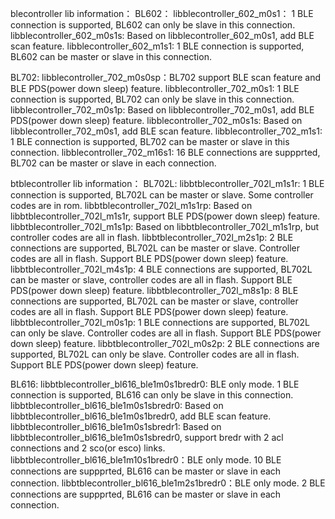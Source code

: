 
blecontroller lib information：
BL602：
libblecontroller_602_m0s1： 1 BLE connection is supported, BL602 can only be slave in this connection. 
libblecontroller_602_m0s1s: Based on libblecontroller_602_m0s1, add BLE scan feature.
libblecontroller_602_m1s1:  1 BLE connection is supported, BL602 can be master or slave in this connection.

BL702:
libblecontroller_702_m0s0sp：BL702 support BLE scan feature and BLE PDS(power down sleep) feature.
libblecontroller_702_m0s1:   1 BLE connection is supported, BL702 can only be slave in this connection.
libblecontroller_702_m0s1p:  Based on libblecontroller_702_m0s1, add BLE PDS(power down sleep) feature.
libblecontroller_702_m0s1s:  Based on libblecontroller_702_m0s1, add BLE scan feature.
libblecontroller_702_m1s1:   1 BLE connection is supported, BL702 can be master or slave in this connection.
libblecontroller_702_m16s1:  16 BLE connections are suppprted, BL702 can be master or slave in each connection.

btblecontroller lib information：
BL702L:
libbtblecontroller_702l_m1s1r:  1 BLE connection is supported, BL702L can be master or slave. Some controller codes are in rom.
libbtblecontroller_702l_m1s1rp: Based on libbtblecontroller_702l_m1s1r, support BLE PDS(power down sleep) feature.
libbtblecontroller_702l_m1s1p:  Based on libbtblecontroller_702l_m1s1rp, but controller codes are all in flash.
libbtblecontroller_702l_m2s1p:  2 BLE connections are supported, BL702L can be master or slave. Controller codes are all in flash. Support BLE PDS(power down sleep) feature.
libbtblecontroller_702l_m4s1p:  4 BLE connections are supported, BL702L can be master or slave, controller codes are all in flash. Support BLE PDS(power down sleep) feature.
libbtblecontroller_702l_m8s1p:  8 BLE connections are supported, BL702L can be master or slave, controller codes are all in flash. Support BLE PDS(power down sleep) feature.
libbtblecontroller_702l_m0s1p:  1 BLE connections are supported, BL702L can only be slave. Controller codes are all in flash. Support BLE PDS(power down sleep) feature.
libbtblecontroller_702l_m0s2p:  2 BLE connections are supported, BL702L can only be slave. Controller codes are all in flash. Support BLE PDS(power down sleep) feature.

BL616:
libbtblecontroller_bl616_ble1m0s1bredr0:  BLE only mode. 1 BLE connection is supported, BL616 can only be slave in this connection.
libbtblecontroller_bl616_ble1m0s1sbredr0: Based on libbtblecontroller_bl616_ble1m0s1bredr0, add BLE scan feature.
libbtblecontroller_bl616_ble1m0s1sbredr1: Based on libbtblecontroller_bl616_ble1m0s1sbredr0, support bredr with 2 acl connections and 2 sco(or esco) links.
libbtblecontroller_bl616_ble1m10s1bredr0：BLE only mode. 10 BLE connections are suppprted, BL616 can be master or slave in each connection.
libbtblecontroller_bl616_ble1m2s1bredr0：BLE only mode. 2 BLE connections are suppprted, BL616 can be master or slave in each connection.